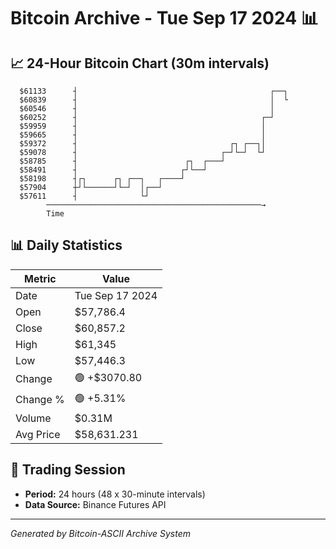 # Bitcoin Archive - Tue Sep 17 2024 📊

## 📈 24-Hour Bitcoin Chart (30m intervals)

```
  $61133      ┤                                           ┌──┐ 
  $60839      ┤                                           │  └ 
  $60546      ┤                                           │    
  $60252      ┤                                         ┌─┘    
  $59959      ┤                                         │      
  $59665      ┤                                         │      
  $59372      ┤                                  ┌┐ ┌──┐│      
  $59078      ┤                                ┌─┘└─┘  └┘      
  $58785      ┤                        ┌┐  ┌───┘               
  $58491      ┤                       ┌┘└──┘                   
  $58198      ┤┌┐      ┌┐ ┌──┐   ┌────┘                        
  $57904      ┼┘└──────┘└─┘  │┌──┘                             
  $57611      ┤              └┘                                
        ────────────────────────────────────────────────→
        Time
```

## 📊 Daily Statistics

| Metric | Value |
|--------|-------|
| Date | Tue Sep 17 2024 |
| Open | $57,786.4 |
| Close | $60,857.2 |
| High | $61,345 |
| Low | $57,446.3 |
| Change | 🟢 +$3070.80 |
| Change % | 🟢 +5.31% |
| Volume | $0.31M |
| Avg Price | $58,631.231 |

## 📅 Trading Session

- **Period:** 24 hours (48 x 30-minute intervals)
- **Data Source:** Binance Futures API

---
*Generated by Bitcoin-ASCII Archive System*
